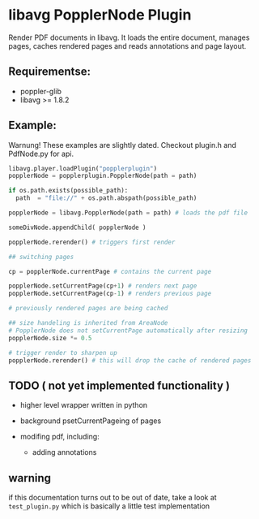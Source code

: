 # libavg PopplerNode Plugin

Render PDF documents in libavg.
It loads the entire document,
manages pages,
caches rendered pages and 
reads annotations and page layout.

## Requirementse:

-   poppler-glib
-   libavg >= 1.8.2


## Example: 

Warnung! These examples are slightly dated.
Checkout plugin.h and PdfNode.py for api.

```python
libavg.player.loadPlugin("popplerplugin")
popplerNode = popplerplugin.PopplerNode(path = path)

if os.path.exists(possible_path):
  path  = "file://" + os.path.abspath(possible_path)

popplerNode = libavg.PopplerNode(path = path) # loads the pdf file

someDivNode.appendChild( popplerNode )

popplerNode.rerender() # triggers first render

## switching pages

cp = popplerNode.currentPage # contains the current page

popplerNode.setCurrentPage(cp+1) # renders next page
popplerNode.setCurrentPage(cp-1) # renders previous page

# previously rendered pages are being cached

## size handeling is inherited from AreaNode
# PopplerNode does not setCurrentPage automatically after resizing
popplerNode.size *= 0.5

# trigger render to sharpen up
popplerNode.rerender() # this will drop the cache of rendered pages


```

## TODO ( not yet implemented functionality )

-   higher level wrapper written in python
*   background psetCurrentPageing of pages 
-   modifing pdf, including:

    -   adding annotations

## warning

if this documentation turns out to be out of date, take a look at `test_plugin.py` which is basically a little test implementation
